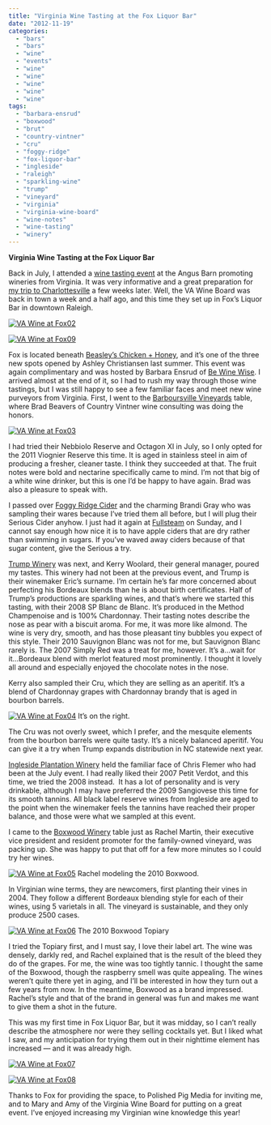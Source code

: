 ```yaml
---
title: "Virginia Wine Tasting at the Fox Liquor Bar"
date: "2012-11-19"
categories:
  - "bars"
  - "bars"
  - "wine"
  - "events"
  - "wine"
  - "wine"
  - "wine"
  - "wine"
  - "wine"
tags:
  - "barbara-ensrud"
  - "boxwood"
  - "brut"
  - "country-vintner"
  - "cru"
  - "foggy-ridge"
  - "fox-liquor-bar"
  - "ingleside"
  - "raleigh"
  - "sparkling-wine"
  - "trump"
  - "vineyard"
  - "virginia"
  - "virginia-wine-board"
  - "wine-notes"
  - "wine-tasting"
  - "winery"
---
```


**Virginia Wine Tasting at the Fox Liquor Bar**

Back in July, I attended a [wine tasting event](http://www.thegourmez.com/2012/07/virginia-wine-tasting-at-the-angus-barn/) at the Angus Barn promoting wineries from Virginia. It was very informative and a great preparation for [my trip to Charlottesville](http://www.thegourmez.com/2012/07/charlottesville-blogging-downtown-food-and-the-downtown-mall/) a few weeks later. Well, the VA Wine Board was back in town a week and a half ago, and this time they set up in Fox’s Liquor Bar in downtown Raleigh.

[![](http://s3.amazonaws.com/thegourmez-wpmedia/2012/11/VA-Wine-at-Fox021.jpg "VA Wine at Fox02")](http://s3.amazonaws.com/thegourmez-wpmedia/2012/11/VA-Wine-at-Fox021.jpg)

[![](http://s3.amazonaws.com/thegourmez-wpmedia/2012/11/VA-Wine-at-Fox091.jpg "VA Wine at Fox09")](http://s3.amazonaws.com/thegourmez-wpmedia/2012/11/VA-Wine-at-Fox091.jpg)

Fox is located beneath [Beasley’s Chicken + Honey](http://www.thegourmez.com/2011/09/beasley%E2%80%99s-chicken-honey/), and it’s one of the three new spots opened by Ashley Christiansen last summer. This event was again complimentary and was hosted by Barbara Ensrud of [Be Wine Wise](http://www.bewinewise.com/). I arrived almost at the end of it, so I had to rush my way through those wine tastings, but I was still happy to see a few familiar faces and meet new wine purveyors from Virginia. First, I went to the [Barboursville Vineyards](http://www.barboursvillewine.net/winery/) table, where Brad Beavers of Country Vintner wine consulting was doing the honors.

[![](http://s3.amazonaws.com/thegourmez-wpmedia/2012/11/VA-Wine-at-Fox031.jpg "VA Wine at Fox03")](http://s3.amazonaws.com/thegourmez-wpmedia/2012/11/VA-Wine-at-Fox031.jpg)

I had tried their Nebbiolo Reserve and Octagon XI in July, so I only opted for the 2011 Viognier Reserve this time. It is aged in stainless steel in aim of producing a fresher, cleaner taste. I think they succeeded at that. The fruit notes were bold and nectarine specifically came to mind. I’m not that big of a white wine drinker, but this is one I’d be happy to have again. Brad was also a pleasure to speak with.

I passed over [Foggy Ridge Cider](http://www.foggyridgecider.com/) and the charming Brandi Gray who was sampling their wares because I’ve tried them all before, but I will plug their Serious Cider anyhow. I just had it again at [Fullsteam](http://fullsteam.ag/) on Sunday, and I cannot say enough how nice it is to have apple ciders that are dry rather than swimming in sugars. If you’ve waved away ciders because of that sugar content, give the Serious a try.

[Trump Winery](http://www.trumpwinery.com/) was next, and Kerry Woolard, their general manager, poured my tastes. This winery had not been at the previous event, and Trump is their winemaker Eric’s surname. I’m certain he’s far more concerned about perfecting his Bordeaux blends than he is about birth certificates. Half of Trump’s productions are sparkling wines, and that’s where we started this tasting, with their 2008 SP Blanc de Blanc. It’s produced in the Method Champenoise and is 100% Chardonnay. Their tasting notes describe the nose as pear with a biscuit aroma. For me, it was more like almond. The wine is very dry, smooth, and has those pleasant tiny bubbles you expect of this style. Their 2010 Sauvignon Blanc was not for me, but Sauvignon Blanc rarely is. The 2007 Simply Red was a treat for me, however. It’s a…wait for it…Bordeaux blend with merlot featured most prominently. I thought it lovely all around and especially enjoyed the chocolate notes in the nose.

Kerry also sampled their Cru, which they are selling as an aperitif. It’s a blend of Chardonnay grapes with Chardonnay brandy that is aged in bourbon barrels.




<div class="caption">

[![](http://s3.amazonaws.com/thegourmez-wpmedia/2012/11/VA-Wine-at-Fox041.jpg "VA Wine at Fox04")](http://s3.amazonaws.com/thegourmez-wpmedia/2012/11/VA-Wine-at-Fox041.jpg) It’s on the right.</div>


The Cru was not overly sweet, which I prefer, and the mesquite elements from the bourbon barrels were quite tasty. It’s a nicely balanced aperitif. You can give it a try when Trump expands distribution in NC statewide next year.

[Ingleside Plantation Winery](http://www.inglesidevineyards.com/) held the familiar face of Chris Flemer who had been at the July event. I had really liked their 2007 Petit Verdot, and this time, we tried the 2008 instead.  It has a lot of personality and is very drinkable, although I may have preferred the 2009 Sangiovese this time for its smooth tannins. All black label reserve wines from Ingleside are aged to the point when the winemaker feels the tannins have reached their proper balance, and those were what we sampled at this event.

I came to the [Boxwood Winery](http://www.boxwoodwinery.com/) table just as Rachel Martin, their executive vice president and resident promoter for the family-owned vineyard, was packing up. She was happy to put that off for a few more minutes so I could try her wines.




<div class="caption">

[![](http://s3.amazonaws.com/thegourmez-wpmedia/2012/11/VA-Wine-at-Fox051.jpg "VA Wine at Fox05")](http://s3.amazonaws.com/thegourmez-wpmedia/2012/11/VA-Wine-at-Fox051.jpg) Rachel modeling the 2010 Boxwood.</div>


In Virginian wine terms, they are newcomers, first planting their vines in 2004. They follow a different Bordeaux blending style for each of their wines, using 5 varietals in all. The vineyard is sustainable, and they only produce 2500 cases.




<div class="caption">

[![](http://s3.amazonaws.com/thegourmez-wpmedia/2012/11/VA-Wine-at-Fox061.jpg "VA Wine at Fox06")](http://s3.amazonaws.com/thegourmez-wpmedia/2012/11/VA-Wine-at-Fox061.jpg) The 2010 Boxwood Topiary</div>


I tried the Topiary first, and I must say, I love their label art. The wine was densely, darkly red, and Rachel explained that is the result of the bleed they do of the grapes. For me, the wine was too tightly tannic. I thought the same of the Boxwood, though the raspberry smell was quite appealing. The wines weren’t quite there yet in aging, and I’ll be interested in how they turn out a few years from now. In the meantime, Boxwood as a brand impressed. Rachel’s style and that of the brand in general was fun and makes me want to give them a shot in the future.

This was my first time in Fox Liquor Bar, but it was midday, so I can’t really describe the atmosphere nor were they selling cocktails yet. But I liked what I saw, and my anticipation for trying them out in their nighttime element has increased — and it was already high.

[![](http://s3.amazonaws.com/thegourmez-wpmedia/2012/11/VA-Wine-at-Fox071.jpg "VA Wine at Fox07")](http://s3.amazonaws.com/thegourmez-wpmedia/2012/11/VA-Wine-at-Fox071.jpg)

[![](http://s3.amazonaws.com/thegourmez-wpmedia/2012/11/VA-Wine-at-Fox081.jpg "VA Wine at Fox08")](http://s3.amazonaws.com/thegourmez-wpmedia/2012/11/VA-Wine-at-Fox081.jpg)

Thanks to Fox for providing the space, to Polished Pig Media for inviting me, and to Mary and Amy of the Virginia Wine Board for putting on a great event. I’ve enjoyed increasing my Virginian wine knowledge this year!
